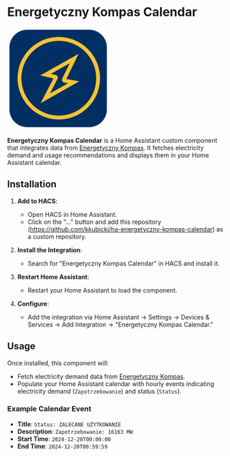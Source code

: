 # Energetyczny Kompas Calendar
![Energetyczny Kompas logo](logo.png)

**Energetyczny Kompas Calendar** is a Home Assistant custom component that integrates data from [Energetyczny Kompas](https://www.energetycznykompas.pl). It fetches electricity demand and usage recommendations and displays them in your Home Assistant calendar.

## Installation

1. **Add to HACS**:
   - Open HACS in Home Assistant.
   - Click on the "..." button and add this repository (https://github.com/kkubicki/ha-energetyczny-kompas-calendar) as a custom repository.

2. **Install the Integration**:
   - Search for "Energetyczny Kompas Calendar" in HACS and install it.

3. **Restart Home Assistant**:
   - Restart your Home Assistant to load the component.

4. **Configure**:
   - Add the integration via Home Assistant → Settings → Devices & Services → Add Integration → "Energetyczny Kompas Calendar."

## Usage

Once installed, this component will:
- Fetch electricity demand data from [Energetyczny Kompas](https://www.energetycznykompas.pl).
- Populate your Home Assistant calendar with hourly events indicating electricity demand (`Zapotrzebowanie`) and status (`Status`).

### Example Calendar Event

- **Title**: `Status: ZALECANE UŻYTKOWANIE`
- **Description**: `Zapotrzebowanie: 16163 MW`
- **Start Time**: `2024-12-20T00:00:00`
- **End Time**: `2024-12-20T00:59:59`

